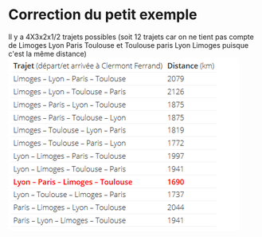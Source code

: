 # Correction du petit exemple
Il y a 4X3x2x1/2 trajets possibles (soit 12 trajets car on ne tient pas compte de Limoges Lyon Paris Toulouse et Toulouse paris Lyon Limoges puisque c'est la même distance)
![distances](../img/corr_distance.PNG)

